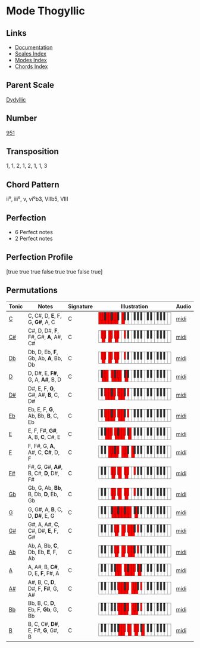 # Mode Thogyllic

## Links

- [Documentation](README.md)
- [Scales Index](Scales.md)
- [Modes Index](Modes.md)
- [Chords Index](Chords.md)

## Parent Scale

[Dydyllic](ScaleDydyllic.md)

## Number

[951](https://ianring.com/musictheory/scales/951)

## Transposition

1, 1, 2, 1, 2, 1, 1, 3

## Chord Pattern

ii⁰, iii⁰, v, vi⁰b3, VIIb5, VIII

## Perfection

- 6 Perfect notes
- 2 Perfect notes

## Perfection Profile

[true true true false true true false true]

## Permutations

| Tonic | Notes | Signature | Illustration | Audio |
|-------|-------|-----------|--------------|-------|
| [C](ModeCNaturalThogyllic.md) | C, C#, D, **E**, F, G, **G#**, A, C | C | ![CNaturalThogyllic](ModeCNaturalThogyllic.png) | [midi](https://github.com/edipermadi/music/blob/main/docs/ModeCNaturalThogyllic.mid?raw=true) |
| [C#](ModeCSharpThogyllic.md) | C#, D, D#, **F**, F#, G#, **A**, A#, C# | C | ![CSharpThogyllic](ModeCSharpThogyllic.png) | [midi](https://github.com/edipermadi/music/blob/main/docs/ModeCSharpThogyllic.mid?raw=true) |
| [Db](ModeDFlatThogyllic.md) | Db, D, Eb, **F**, Gb, Ab, **A**, Bb, Db | C | ![DFlatThogyllic](ModeDFlatThogyllic.png) | [midi](https://github.com/edipermadi/music/blob/main/docs/ModeDFlatThogyllic.mid?raw=true) |
| [D](ModeDNaturalThogyllic.md) | D, D#, E, **F#**, G, A, **A#**, B, D | C | ![DNaturalThogyllic](ModeDNaturalThogyllic.png) | [midi](https://github.com/edipermadi/music/blob/main/docs/ModeDNaturalThogyllic.mid?raw=true) |
| [D#](ModeDSharpThogyllic.md) | D#, E, F, **G**, G#, A#, **B**, C, D# | C | ![DSharpThogyllic](ModeDSharpThogyllic.png) | [midi](https://github.com/edipermadi/music/blob/main/docs/ModeDSharpThogyllic.mid?raw=true) |
| [Eb](ModeEFlatThogyllic.md) | Eb, E, F, **G**, Ab, Bb, **B**, C, Eb | C | ![EFlatThogyllic](ModeEFlatThogyllic.png) | [midi](https://github.com/edipermadi/music/blob/main/docs/ModeEFlatThogyllic.mid?raw=true) |
| [E](ModeENaturalThogyllic.md) | E, F, F#, **G#**, A, B, **C**, C#, E | C | ![ENaturalThogyllic](ModeENaturalThogyllic.png) | [midi](https://github.com/edipermadi/music/blob/main/docs/ModeENaturalThogyllic.mid?raw=true) |
| [F](ModeFNaturalThogyllic.md) | F, F#, G, **A**, A#, C, **C#**, D, F | C | ![FNaturalThogyllic](ModeFNaturalThogyllic.png) | [midi](https://github.com/edipermadi/music/blob/main/docs/ModeFNaturalThogyllic.mid?raw=true) |
| [F#](ModeFSharpThogyllic.md) | F#, G, G#, **A#**, B, C#, **D**, D#, F# | C | ![FSharpThogyllic](ModeFSharpThogyllic.png) | [midi](https://github.com/edipermadi/music/blob/main/docs/ModeFSharpThogyllic.mid?raw=true) |
| [Gb](ModeGFlatThogyllic.md) | Gb, G, Ab, **Bb**, B, Db, **D**, Eb, Gb | C | ![GFlatThogyllic](ModeGFlatThogyllic.png) | [midi](https://github.com/edipermadi/music/blob/main/docs/ModeGFlatThogyllic.mid?raw=true) |
| [G](ModeGNaturalThogyllic.md) | G, G#, A, **B**, C, D, **D#**, E, G | C | ![GNaturalThogyllic](ModeGNaturalThogyllic.png) | [midi](https://github.com/edipermadi/music/blob/main/docs/ModeGNaturalThogyllic.mid?raw=true) |
| [G#](ModeGSharpThogyllic.md) | G#, A, A#, **C**, C#, D#, **E**, F, G# | C | ![GSharpThogyllic](ModeGSharpThogyllic.png) | [midi](https://github.com/edipermadi/music/blob/main/docs/ModeGSharpThogyllic.mid?raw=true) |
| [Ab](ModeAFlatThogyllic.md) | Ab, A, Bb, **C**, Db, Eb, **E**, F, Ab | C | ![AFlatThogyllic](ModeAFlatThogyllic.png) | [midi](https://github.com/edipermadi/music/blob/main/docs/ModeAFlatThogyllic.mid?raw=true) |
| [A](ModeANaturalThogyllic.md) | A, A#, B, **C#**, D, E, **F**, F#, A | C | ![ANaturalThogyllic](ModeANaturalThogyllic.png) | [midi](https://github.com/edipermadi/music/blob/main/docs/ModeANaturalThogyllic.mid?raw=true) |
| [A#](ModeASharpThogyllic.md) | A#, B, C, **D**, D#, F, **F#**, G, A# | C | ![ASharpThogyllic](ModeASharpThogyllic.png) | [midi](https://github.com/edipermadi/music/blob/main/docs/ModeASharpThogyllic.mid?raw=true) |
| [Bb](ModeBFlatThogyllic.md) | Bb, B, C, **D**, Eb, F, **Gb**, G, Bb | C | ![BFlatThogyllic](ModeBFlatThogyllic.png) | [midi](https://github.com/edipermadi/music/blob/main/docs/ModeBFlatThogyllic.mid?raw=true) |
| [B](ModeBNaturalThogyllic.md) | B, C, C#, **D#**, E, F#, **G**, G#, B | C | ![BNaturalThogyllic](ModeBNaturalThogyllic.png) | [midi](https://github.com/edipermadi/music/blob/main/docs/ModeBNaturalThogyllic.mid?raw=true) |
